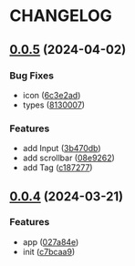 # CHANGELOG

## [0.0.5](https://github.com/innei/shiro-rc/compare/v0.0.4...v0.0.5) (2024-04-02)


### Bug Fixes

* icon ([6c3e2ad](https://github.com/innei/shiro-rc/commit/6c3e2adaf41eeed638e480e589130ef2a7b1b43d))
* types ([8130007](https://github.com/innei/shiro-rc/commit/8130007f8674f7cc95819e89987cfb2712465363))


### Features

* add Input ([3b470db](https://github.com/innei/shiro-rc/commit/3b470dbac229f0dcf810dbfbdec2edf84defbd7e))
* add scrollbar ([08e9262](https://github.com/innei/shiro-rc/commit/08e9262c43179141c7a148d1e071f31a713b7383))
* add Tag ([c187277](https://github.com/innei/shiro-rc/commit/c187277e0ea5dbc75ccf3fad30a69438d10aebc2))



## [0.0.4](https://github.com/innei/shiro-rc/compare/c7bcaa931a19f7697bb5c21f00e2474eb3c35c76...v0.0.4) (2024-03-21)


### Features

* app ([027a84e](https://github.com/innei/shiro-rc/commit/027a84e209ebc0bf0d2ec45f94e65e3cf846049b))
* init ([c7bcaa9](https://github.com/innei/shiro-rc/commit/c7bcaa931a19f7697bb5c21f00e2474eb3c35c76))



